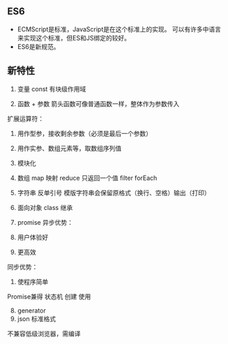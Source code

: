 ## ES6

- ECMScript是标准，JavaScript是在这个标准上的实现。
  可以有许多中语言来实现这个标准，但ES和JS绑定的较好。
- ES6是新规范。

## 新特性
1. 变量
  const 有块级作用域

2. 函数 + 参数
  箭头函数可像普通函数一样，整体作为参数传入

  扩展运算符：
  1. 用作型参，接收剩余参数（必须是最后一个参数）
  2. 用作实参、数组元素等，取数组序列值

3. 模块化
4. 数组
  map 映射
  reduce  只返回一个值
  filter
  forEach

5. 字符串
  反单引号 模版字符串会保留原格式（换行、空格）输出（打印）

6. 面向对象 class
  继承
7. promise
  异步优势：
  1. 用户体验好
  2. 更高效

  同步优势：
  1. 使程序简单

  Promise兼得 状态机
  创建
  使用


8. generator
9. json 标准格式

不兼容低级浏览器，需编译
